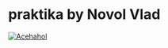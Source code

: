 
# praktika by Novol Vlad
[![Acehahol](https://circleci.com/gh/Acehahol/Prac.svg?style=svg)](https://circleci.com/gh/Acehahol/Prac)
